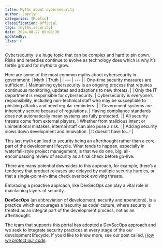 ```yaml
---
title: Myths about cybersecurity
author: Joyclyn
categories: [Public]
classification: Official
tags: [myths,security]
date: 2024-08-27 05:08:30 
updatedBy: 
likes: 0
---
```


Cybersecurity is a huge topic that can be complex and hard to pin down. Risks and remedies continue to evolve as technology does which is why it’s fertile ground for myths to grow.

Here are some of the most common myths about cybersecurity in government: 
| Myth | Truth  |
| --- | --- |
| One-time security measures are sufficient. | Maintaining cybersecurity is an ongoing process that requires continuous monitoring, updates and adaptions to new threats. |
| Only the IT department is responsible for cybersecurity. | Cybersecurity is everyone’s responsibility, including non-technical staff who may be susceptible to phishing attacks and need regular reminders. |
| Government systems are inherently secure because of regulations. | Having compliance standards does not automatically mean systems are fully protected. |
| All security threats come from external players. | Whether from malicious intent or unintentional mistakes, internal staff can also pose a risk. |
| Adding security slows down development and innovation. | It doesn’t have to…! | 


This last myth can lead to security being an afterthought rather than a core part of the development lifecycle. What tends to happen, especially in waterfall-style project management, is that we do one, big, all-encompassing review of security as a final check before go-live. 

There are many potential downsides to this approach, for example, there’s a tendency that product releases are delayed by multiple security hurdles, or that a single-point-in-time check overlook evolving threats. 

Embracing a proactive approach, like DevSecOps can play a vital role in maintaining layers of security.

**DevSecOps** (an abbreviation of **d**evelopment, **s**ecurity and **o**perations), is a practice which encourages a ‘security as code’ culture, where security is treated as an integral part of the development process, not as an afterthought. 

The team that supports this portal has adopted a DevSecOps approach and we seek to integrate security practices at every stage of the our development lifecycle. If you’d like to know more, see our post called, *[How we protect our code](https://developer.qed.qld.gov.au/internal/How-we-protect-our-code/)*.